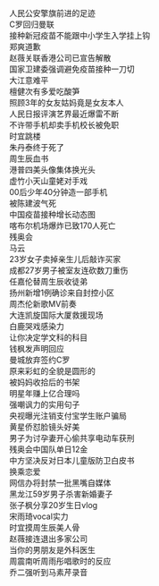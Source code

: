 人民公安擎旗前进的足迹  
C罗回归曼联  
接种新冠疫苗不能跟中小学生入学挂上钩  
郑爽道歉  
赵薇关联香港公司已宣告解散  
国家卫建委强调避免疫苗接种一刀切  
大江意难平  
檀健次有多爱吃酸笋  
照顾3年的女友姑妈竟是女友本人  
人民日报评演艺界最近爆雷不断  
不许带手机却卖手机校长被免职  
时宜跳楼  
朱丹泰终于死了  
周生辰血书  
港普四美头像集体换光头  
虚竹小天山童姥对手戏  
00后少年40分钟造一部手机  
被陈建波气死  
中国疫苗接种增长动态图  
喀布尔机场爆炸已致170人死亡  
残奥会  
马云  
23岁女子卖掉亲生儿后敲诈买家  
成都27岁男子被室友连砍数刀重伤  
任嘉伦替周生辰收徒弟  
扬州新增1例确诊来自封控小区  
周杰伦新歌MV前奏  
大连凯旋国际大厦救援现场  
白鹿哭戏感染力  
让你决定学文科的科目  
钱枫发声明回应  
曼城放弃签约C罗  
原来彩虹的全貌是圆形的  
被妈妈收拾后的书架  
明星年赚上亿合理吗  
强嘲讽力的实用句子  
央视曝光注销支付宝学生账户骗局  
黄星侨怼脸镜头好美  
男子为讨孕妻开心偷共享电动车获刑  
残奥会中国队单日12金  
中方坚决反对日本儿童版防卫白皮书  
换乘恋爱  
网信办将封禁一批黑嘴自媒体  
黑龙江59岁男子杀害新婚妻子  
张子枫分享20岁生日vlog  
宋雨琦vocal实力  
时宜摸周生辰美人骨  
赵薇接连退出多家公司  
当你的男朋友是外科医生  
周震南听周雨彤唱歌时的反应  
乔二强听到马素芹录音  
